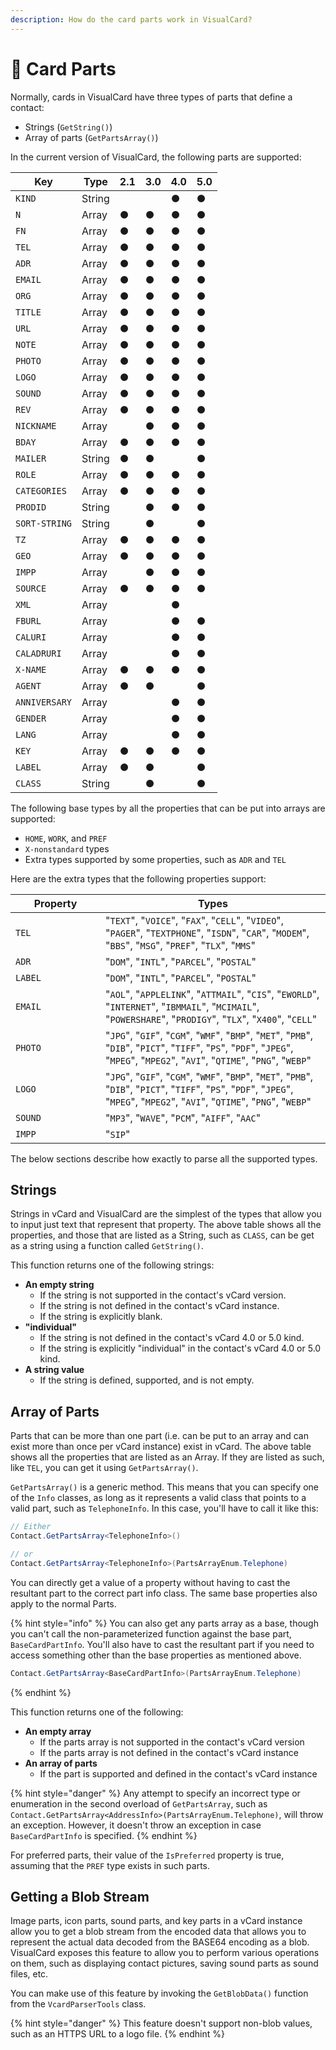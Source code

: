 ```yaml
---
description: How do the card parts work in VisualCard?
---
```


# 🧩 Card Parts

Normally, cards in VisualCard have three types of parts that define a contact:

* Strings (`GetString()`)
* Array of parts (`GetPartsArray()`)

In the current version of VisualCard, the following parts are supported:

| Key           | Type   | 2.1 | 3.0 | 4.0 | 5.0 |
| ------------- | ------ | --- | --- | --- | --- |
| `KIND`        | String |     |     | ●   | ●   |
| `N`           | Array  | ●   | ●   | ●   | ●   |
| `FN`          | Array  | ●   | ●   | ●   | ●   |
| `TEL`         | Array  | ●   | ●   | ●   | ●   |
| `ADR`         | Array  | ●   | ●   | ●   | ●   |
| `EMAIL`       | Array  | ●   | ●   | ●   | ●   |
| `ORG`         | Array  | ●   | ●   | ●   | ●   |
| `TITLE`       | Array  | ●   | ●   | ●   | ●   |
| `URL`         | Array  | ●   | ●   | ●   | ●   |
| `NOTE`        | Array  | ●   | ●   | ●   | ●   |
| `PHOTO`       | Array  | ●   | ●   | ●   | ●   |
| `LOGO`        | Array  | ●   | ●   | ●   | ●   |
| `SOUND`       | Array  | ●   | ●   | ●   | ●   |
| `REV`         | Array  | ●   | ●   | ●   | ●   |
| `NICKNAME`    | Array  |     | ●   | ●   | ●   |
| `BDAY`        | Array  | ●   | ●   | ●   | ●   |
| `MAILER`      | String | ●   | ●   |     | ●   |
| `ROLE`        | Array  | ●   | ●   | ●   | ●   |
| `CATEGORIES`  | Array  | ●   | ●   | ●   | ●   |
| `PRODID`      | String |     | ●   | ●   | ●   |
| `SORT-STRING` | String |     | ●   |     | ●   |
| `TZ`          | Array  | ●   | ●   | ●   | ●   |
| `GEO`         | Array  | ●   | ●   | ●   | ●   |
| `IMPP`        | Array  |     | ●   | ●   | ●   |
| `SOURCE`      | Array  | ●   | ●   | ●   | ●   |
| `XML`         | Array  |     |     | ●   |     |
| `FBURL`       | Array  |     |     | ●   | ●   |
| `CALURI`      | Array  |     |     | ●   | ●   |
| `CALADRURI`   | Array  |     |     | ●   | ●   |
| `X-NAME`      | Array  | ●   | ●   | ●   | ●   |
| `AGENT`       | Array  | ●   | ●   |     | ●   |
| `ANNIVERSARY` | Array  |     |     | ●   | ●   |
| `GENDER`      | Array  |     |     | ●   | ●   |
| `LANG`        | Array  |     |     | ●   | ●   |
| `KEY`         | Array  | ●   | ●   | ●   | ●   |
| `LABEL`       | Array  | ●   | ●   |     | ●   |
| `CLASS`       | String |     | ●   |     | ●   |

The following base types by all the properties that can be put into arrays are supported:

* `HOME`, `WORK`, and `PREF`
* `X-nonstandard` types
* Extra types supported by some properties, such as `ADR` and `TEL`

Here are the extra types that the following properties support:

<table><thead><tr><th width="128">Property</th><th>Types</th></tr></thead><tbody><tr><td><code>TEL</code></td><td>"<code>TEXT</code>", "<code>VOICE</code>", "<code>FAX</code>", "<code>CELL</code>", "<code>VIDEO</code>", "<code>PAGER</code>", "<code>TEXTPHONE</code>", "<code>ISDN</code>", "<code>CAR</code>", "<code>MODEM</code>", "<code>BBS</code>", "<code>MSG</code>", "<code>PREF</code>", "<code>TLX</code>", "<code>MMS</code>"</td></tr><tr><td><code>ADR</code></td><td>"<code>DOM</code>", "<code>INTL</code>", "<code>PARCEL</code>", "<code>POSTAL</code>"</td></tr><tr><td><code>LABEL</code></td><td>"<code>DOM</code>", "<code>INTL</code>", "<code>PARCEL</code>", "<code>POSTAL</code>"</td></tr><tr><td><code>EMAIL</code></td><td>"<code>AOL</code>", "<code>APPLELINK</code>", "<code>ATTMAIL</code>", "<code>CIS</code>", "<code>EWORLD</code>", "<code>INTERNET</code>", "<code>IBMMAIL</code>", "<code>MCIMAIL</code>", "<code>POWERSHARE</code>", "<code>PRODIGY</code>", "<code>TLX</code>", "<code>X400</code>", "<code>CELL</code>"</td></tr><tr><td><code>PHOTO</code></td><td>"<code>JPG</code>", "<code>GIF</code>", "<code>CGM</code>", "<code>WMF</code>", "<code>BMP</code>", "<code>MET</code>", "<code>PMB</code>", "<code>DIB</code>", "<code>PICT</code>", "<code>TIFF</code>", "<code>PS</code>", "<code>PDF</code>", "<code>JPEG</code>", "<code>MPEG</code>", "<code>MPEG2</code>", "<code>AVI</code>", "<code>QTIME</code>", "<code>PNG</code>", "<code>WEBP</code>"</td></tr><tr><td><code>LOGO</code></td><td>"<code>JPG</code>", "<code>GIF</code>", "<code>CGM</code>", "<code>WMF</code>", "<code>BMP</code>", "<code>MET</code>", "<code>PMB</code>", "<code>DIB</code>", "<code>PICT</code>", "<code>TIFF</code>", "<code>PS</code>", "<code>PDF</code>", "<code>JPEG</code>", "<code>MPEG</code>", "<code>MPEG2</code>", "<code>AVI</code>", "<code>QTIME</code>", "<code>PNG</code>", "<code>WEBP</code>"</td></tr><tr><td><code>SOUND</code></td><td>"<code>MP3</code>", "<code>WAVE</code>", "<code>PCM</code>", "<code>AIFF</code>", "<code>AAC</code>"</td></tr><tr><td><code>IMPP</code></td><td>"<code>SIP</code>"</td></tr></tbody></table>

The below sections describe how exactly to parse all the supported types.

## Strings

Strings in vCard and VisualCard are the simplest of the types that allow you to input just text that represent that property. The above table shows all the properties, and those that are listed as a String, such as `CLASS`, can be get as a string using a function called `GetString()`.

This function returns one of the following strings:

* **An empty string**
  * If the string is not supported in the contact's vCard version.
  * If the string is not defined in the contact's vCard instance.
  * If the string is explicitly blank.
* **"individual"**
  * If the string is not defined in the contact's vCard 4.0 or 5.0 kind.
  * If the string is explicitly "individual" in the contact's vCard 4.0 or 5.0 kind.
* **A string value**
  * If the string is defined, supported, and is not empty.

## Array of Parts

Parts that can be more than one part (i.e. can be put to an array and can exist more than once per vCard instance) exist in vCard. The above table shows all the properties that are listed as an Array. If they are listed as such, like `TEL`, you can get it using `GetPartsArray()`.

`GetPartsArray()` is a generic method. This means that you can specify one of the `Info` classes, as long as it represents a valid class that points to a valid part, such as `TelephoneInfo`. In this case, you'll have to call it like this:

```csharp
// Either
Contact.GetPartsArray<TelephoneInfo>()

// or
Contact.GetPartsArray<TelephoneInfo>(PartsArrayEnum.Telephone)
```

You can directly get a value of a property without having to cast the resultant part to the correct part info class. The same base properties also apply to the normal Parts.

{% hint style="info" %}
You can also get any parts array as a base, though you can't call the non-parameterized function against the base part, `BaseCardPartInfo`. You'll also have to cast the resultant part if you need to access something other than the base properties as mentioned above.

```csharp
Contact.GetPartsArray<BaseCardPartInfo>(PartsArrayEnum.Telephone)
```
{% endhint %}

This function returns one of the following:

* **An empty array**
  * If the parts array is not supported in the contact's vCard version
  * If the parts array is not defined in the contact's vCard instance
* **An array of parts**
  * If the part is supported and defined in the contact's vCard instance

{% hint style="danger" %}
Any attempt to specify an incorrect type or enumeration in the second overload of `GetPartsArray`, such as `Contact.GetPartsArray<AddressInfo>(PartsArrayEnum.Telephone)`, will throw an exception. However, it doesn't throw an exception in case `BaseCardPartInfo` is specified.
{% endhint %}

For preferred parts, their value of the `IsPreferred` property is true, assuming that the `PREF` type exists in such parts.

## Getting a Blob Stream

Image parts, icon parts, sound parts, and key parts in a vCard instance allow you to get a blob stream from the encoded data that allows you to represent the actual data decoded from the BASE64 encoding as a blob. VisualCard exposes this feature to allow you to perform various operations on them, such as displaying contact pictures, saving sound parts as sound files, etc.

You can make use of this feature by invoking the `GetBlobData()` function from the `VcardParserTools` class.

{% hint style="danger" %}
This feature doesn't support non-blob values, such as an HTTPS URL to a logo file.
{% endhint %}
